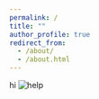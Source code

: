 ```yaml
---
permalink: /
title: ""
author_profile: true
redirect_from: 
  - /about/
  - /about.html
---
```


hi
![help](https://github.com/natpil/natpil/blob/images/IMG_7711.jpg?raw=true)
